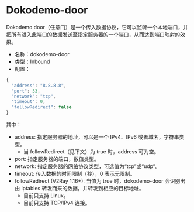 # Dokodemo-door
Dokodemo door（任意门）是一个传入数据协议，它可以监听一个本地端口，并把所有进入此端口的数据发送至指定服务器的一个端口，从而达到端口映射的效果。

* 名称：dokodemo-door
* 类型：Inbound
* 配置：
```javascript
{
  "address": "8.8.8.8",
  "port": 53,
  "network": "tcp",
  "timeout": 0,
  "followRedirect": false
}
```

其中：
* address: 指定服务器的地址，可以是一个 IPv4、IPv6 或者域名，字符串类型。
  * 当 followRedirect（见下文）为 true 时，address 可为空。
* port: 指定服务器的端口，数值类型。
* network: 指定服务器的网络协议类型，可选值为“tcp”或“udp”。
* timeout: 传入数据的时间限制（秒），0 表示无限制。
* followRedirect (V2Ray 1.16+): 当值为 true 时，dokodemo-door 会识别出由 iptables 转发而来的数据，并转发到相应的目标地址。
  * 目前只支持 Linux。
  * 目前只支持 TCP/IPv4 连接。
